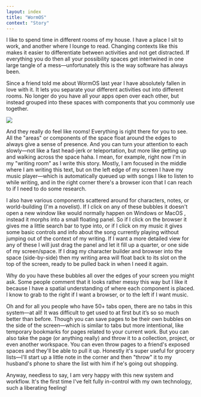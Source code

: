 ```yaml
---
layout: index
title: "WormOS"
context: "Story"
---
```


I like to spend time in different rooms of my house. I have a place I sit to work, and another where I lounge to read. Changing contexts like this makes it easier to differentiate between activities and not get distracted. If everything you do then all your possibility spaces get intertwined in one large tangle of a mess—unfortunately this is the way software has always been.

Since a friend told me about WormOS last year I have absolutely fallen in love with it. It lets you separate your different activities out into different rooms. No longer do you have all your apps open over each other, but instead grouped into these spaces with components that you commonly use together.

![](/images/room-metaphor_core-ideas.png)

And they really do feel like rooms! Everything is right there for you to see. All the "areas" or components of the space float around the edges to always give a sense of presence. And you can turn your attention to each slowly—not like a fast head-jerk or teleportation, but more like getting up and walking across the space haha. I mean, for example, right now I'm in my "writing room" as I write this story. Mostly, I am focused in the middle where I am writing this text, but on the left edge of my screen I have my music player—which is automatically queued up with songs I like to listen to while writing, and in the right corner there's a browser icon that I can reach to if I need to do some research.

I also have various components scattered around for characters, notes, or world-building (I'm a novelist). If I click on any of these bubbles it doesn't open a new window like would normally happen on Windows or MacOS , instead it morphs into a small floating panel. So if I click on the browser it gives me a little search bar to type into, or if I click on my music it gives some basic controls and info about the song currently playing without jumping out of the context of my writing. If I want a more detailed view for any of these I will just drag the panel and let it fill up a quarter, or one side of my screen/space. If I drag my character builder and browser into the space (side-by-side) then my writing area will float back to its slot on the top of the screen, ready to be pulled back in when I need it again.

Why do you have these bubbles all over the edges of your screen you might ask. Some people comment that it looks rather messy this way but I like it because I have a spatial understanding of where each component is placed. I know to grab to the right if I want a browser, or to the left if I want music.

Oh and for all you people who have 50+ tabs open, there are no tabs in this system—at all! It was difficult to get used to at first but it’s so so much better than before. Though you can save pages to be their own bubbles on the side of the screen—which is similar to tabs but more intentional, like temporary bookmarks for pages related to your current work. But you can also take the page (or anything really) and throw it to a collection, project, or even another workspace. You can even throw pages to a friend's exposed spaces and they'll be able to pull it up. Honestly it's super useful for grocery lists—I'll start up a little note in the corner and then "throw" it to my husband's phone to share the list with him if he's going out shopping.

Anyway, needless to say, I am very happy with this new system and workflow. It's the first time I've felt fully in-control with my own technology, such a liberating feeling!